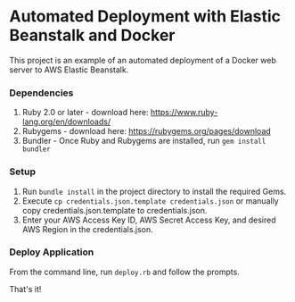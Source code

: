# Automated Deployment with Elastic Beanstalk and Docker

This project is an example of an automated deployment of a Docker web server to AWS Elastic Beanstalk.

### Dependencies

1. Ruby 2.0 or later - download here: https://www.ruby-lang.org/en/downloads/
2. Rubygems - download here: https://rubygems.org/pages/download
3. Bundler - Once Ruby and Rubygems are installed, run ```gem install bundler```

### Setup

1. Run ```bundle install``` in the project directory to install the required Gems.
2. Execute ```cp credentials.json.template credentials.json``` or manually copy credentials.json.template to credentials.json.
3. Enter your AWS Access Key ID, AWS Secret Access Key, and desired AWS Region in the credentials.json.

### Deploy Application

From the command line, run ```deploy.rb``` and follow the prompts.

That's it!